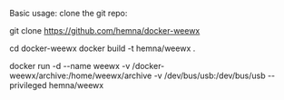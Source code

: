 Basic usage:
clone the git repo:

git clone https://github.com/hemna/docker-weewx

cd docker-weewx
docker build -t hemna/weewx .

docker run -d --name weewx -v <path to >/docker-weewx/archive:/home/weewx/archive -v /dev/bus/usb:/dev/bus/usb --privileged hemna/weewx
